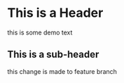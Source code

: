 # This is a Header

this is some demo text

## This is a sub-header

this change is made to feature branch
